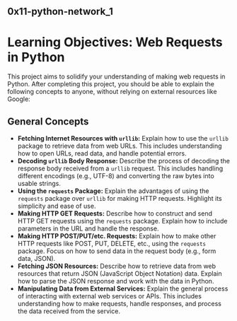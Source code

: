 ## 0x11-python-network_1
# Learning Objectives: Web Requests in Python

This project aims to solidify your understanding of making web requests in Python. After completing this project, you should be able to explain the following concepts to anyone, without relying on external resources like Google:

## General Concepts

* **Fetching Internet Resources with `urllib`:**  Explain how to use the `urllib` package to retrieve data from web URLs.  This includes understanding how to open URLs, read data, and handle potential errors.
* **Decoding `urllib` Body Response:** Describe the process of decoding the response body received from a `urllib` request. This includes handling different encodings (e.g., UTF-8) and converting the raw bytes into usable strings.
* **Using the `requests` Package:** Explain the advantages of using the `requests` package over `urllib` for making HTTP requests.  Highlight its simplicity and ease of use.
* **Making HTTP GET Requests:** Describe how to construct and send HTTP GET requests using the `requests` package.  Explain how to include parameters in the URL and handle the response.
* **Making HTTP POST/PUT/etc. Requests:** Explain how to make other HTTP requests like POST, PUT, DELETE, etc., using the `requests` package.  Focus on how to send data in the request body (e.g., form data, JSON).
* **Fetching JSON Resources:** Describe how to retrieve data from web resources that return JSON (JavaScript Object Notation) data.  Explain how to parse the JSON response and work with the data in Python.
* **Manipulating Data from External Services:** Explain the general process of interacting with external web services or APIs. This includes understanding how to make requests, handle responses, and process the data received from the service.
